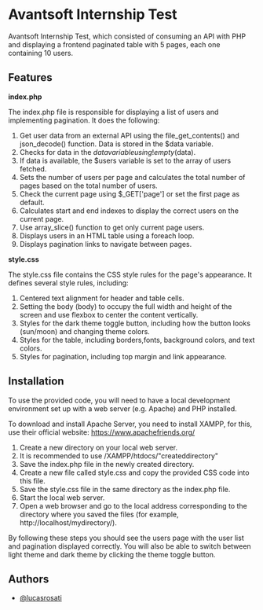 
# Avantsoft Internship Test

Avantsoft Internship Test, which consisted of consuming an API with PHP and displaying a frontend paginated table with 5 pages, each one containing 10 users.

## Features

**index.php**

The index.php file is responsible for displaying a list of users and implementing pagination. It does the following:

1) Get user data from an external API using the file_get_contents() and json_decode() function. Data is stored in the $data variable.
2) Checks for data in the $data variable using !empty($data).
3) If data is available, the $users variable is set to the array of users fetched.
4) Sets the number of users per page and calculates the total number of pages based on the total number of users.
5) Check the current page using $_GET['page'] or set the first page as default.
6) Calculates start and end indexes to display the correct users on the current page.
7) Use array_slice() function to get only current page users.
8) Displays users in an HTML table using a foreach loop.
9) Displays pagination links to navigate between pages.



**style.css**

The style.css file contains the CSS style rules for the page's appearance. It defines several style rules, including:

1) Centered text alignment for header and table cells.
2) Setting the body (body) to occupy the full width and height of the screen and use flexbox to center the content vertically.
3) Styles for the dark theme toggle button, including how the button looks (sun/moon) and changing theme colors.
4) Styles for the table, including borders,fonts, background colors, and text colors.
5) Styles for pagination, including top margin and link appearance.


## Installation

To use the provided code, you will need to have a local development environment set up with a web server (e.g. Apache) and PHP installed.

To download and install Apache Server, you need to install XAMPP, for this, use their official website: https://www.apachefriends.org/

1) Create a new directory on your local web server.
2) It is recommended to use /XAMPP/htdocs/"createddirectory"
3) Save the index.php file in the newly created directory.
4) Create a new file called style.css and copy the provided CSS code into this file.
5) Save the style.css file in the same directory as the index.php file.
6) Start the local web server.
7) Open a web browser and go to the local address corresponding to the directory where you saved the files (for example, http://localhost/mydirectory/).

By following these steps you should see the users page with the user list and pagination displayed correctly. You will also be able to switch between light theme and dark theme by clicking the theme toggle button.


    
## Authors

- [@lucasrosati](https://www.github.com/lucasrosati)

